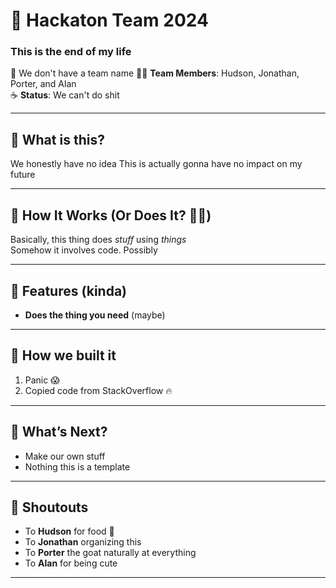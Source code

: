 # 🚀 Hackaton Team 2024  
### This is the end of my life

🎉 We don't have a team name
👨‍💻 **Team Members**: Hudson, Jonathan, Porter, and Alan  
☕ **Status**: We can't do shit

---

## 🤔 What is this?

We honestly have no idea 
This is actually gonna have no impact on my future

---

## 🔧 How It Works (Or Does It? 🤷‍♂️)

Basically, this thing does *stuff* using *things*  
Somehow it involves code. Possibly

---

## 🚨 Features (kinda)

- **Does the thing you need** (maybe)
  
---

## 🧠 How we built it

1. Panic 😱
2. Copied code from StackOverflow 🔥

---

## 🌈 What’s Next?

- Make our own stuff
- Nothing this is a template

---

## 📢 Shoutouts

- To **Hudson** for food 🥈
- To **Jonathan** organizing this
- To **Porter** the goat naturally at everything
- To **Alan** for being cute

---
